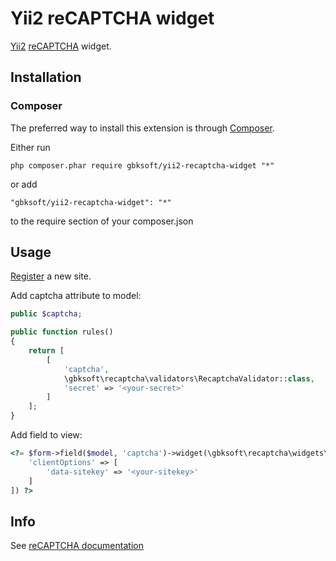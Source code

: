 # Yii2 reCAPTCHA widget

[Yii2](http://www.yiiframework.com) [reCAPTCHA](https://www.google.com/recaptcha/intro/index.html) widget.

## Installation

### Composer

The preferred way to install this extension is through [Composer](http://getcomposer.org/).

Either run

```php composer.phar require gbksoft/yii2-recaptcha-widget "*"```

or add

```"gbksoft/yii2-recaptcha-widget": "*"```

to the require section of your composer.json

## Usage

[Register](https://www.google.com/recaptcha/admin) a new site.

Add captcha attribute to model:

```php
public $captcha;

public function rules()
{
    return [
        [
            'captcha',
            \gbksoft\recaptcha\validators\RecaptchaValidator::class,
            'secret' => '<your-secret>'
        ]
    ];
}
```

Add field to view:

```php
<?= $form->field($model, 'captcha')->widget(\gbksoft\recaptcha\widgets\Recaptcha::class, [
    'clientOptions' => [
        'data-sitekey' => '<your-sitekey>'
    ]
]) ?>
```

## Info
See [reCAPTCHA documentation](https://developers.google.com/recaptcha)
